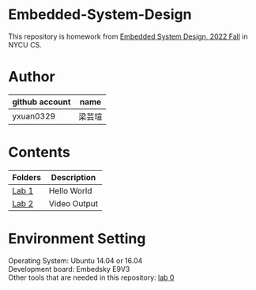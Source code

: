# Embedded-System-Design
This repository is homework from [Embedded System Design, 2022 Fall](https://timetable.nycu.edu.tw/?r=main/crsoutline&Acy=111&Sem=1&CrsNo=535603&lang=zh-tw) in NYCU CS.


# Author
| github account |   name   |
|----------------|----------|
|  yxuan0329     |  梁芸瑄  |

# Contents
| Folders | Description |
|---------|-------------|
|[Lab 1](/lab1)| Hello World  |
|[Lab 2](/lab2)| Video Output |

# Environment Setting
Operating System: Ubuntu 14.04 or 16.04 <br>
Development board: Embedsky E9V3 <br>
Other tools that are needed in this repository: [lab 0](/lab0/111_lab_0.pdf)
